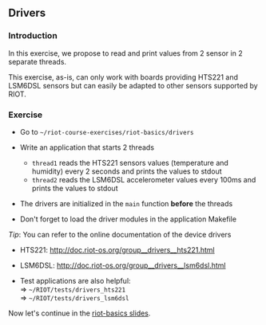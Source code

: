 ## Drivers

### Introduction

In this exercise, we propose to read and print values from 2 sensor in 2
separate threads.

This exercise, as-is, can only work with boards providing HTS221 and LSM6DSL
sensors but can easily be adapted to other sensors supported by RIOT.

### Exercise

- Go to `~/riot-course-exercises/riot-basics/drivers`

- Write an application that starts 2 threads
  - `thread1` reads the HTS221 sensors values (temperature and humidity)
    every 2 seconds and prints the values to stdout
  - `thread2` reads the LSM6DSL accelerometer values every 100ms and prints
    the values to stdout

- The drivers are initialized in the `main` function **before** the threads

- Don't forget to load the driver modules in the application Makefile


_Tip_: You can refer to the online documentation of the device drivers

  - HTS221: http://doc.riot-os.org/group__drivers__hts221.html

  - LSM6DSL: http://doc.riot-os.org/group__drivers__lsm6dsl.html

  - Test applications are also helpful: <br>
    &#x21d2; `~/RIOT/tests/drivers_hts221`<br>
    &#x21d2; `~/RIOT/tests/drivers_lsm6dsl`

Now let's continue in the
[riot-basics slides](https://riot-os.github.io/riot-course/slides/03-riot-basics/#37).
